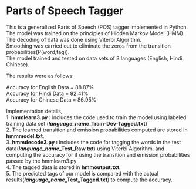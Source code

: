 <h1> Parts of Speech Tagger </h1>

This is a generalized Parts of Speech (POS) tagger implemented in Python.<br>
The model was trained on the principles of Hidden Markov Model (HMM). <br>
The decoding of data was done using Viterbi Algorithm.<br>
Smoothing was carried out to eliminate the zeros from the transition probabilities(P(word,tag)).<br>
The model trained and tested on data sets of 3 languages (English, Hindi, Chinese). <br>

The results were as follows:<br>

Accuracy for English Data = 88.87%<br>
Accuracy for Hindi Data = 92.41%<br>
Accuracy for Chinese Data = 86.95%<br>

<p>
Implementation details,<br>
1. <b>hmmlearn3.py :</b> includes the code used to train the model using labeled training data set (<b><i>language_name</i>_Train-Dev-Tagged.txt</b>)<br> 
2. The learned transition and emission probabilities computed are stored in <b>hmmmodel.txt</b>. <br>
3. <b>hmmdecode3.py :</b> includes the code for tagging the words in the test data(<b><i>language_name</i>_Test_Raw.txt</b>) using Viterbi Algorithm. and computing the accuracy for it using the transition and emission probabilities passed by the hmmlearn3.py <br>
4. The tagged data is stored in <b>hmmoutput.txt</b>.<br>
5. The predicted tags of our model is compared with the actual results(<b><i>language_name</i>_Test_Tagged.txt</b>) to compute the accuracy. <br>
</p>
